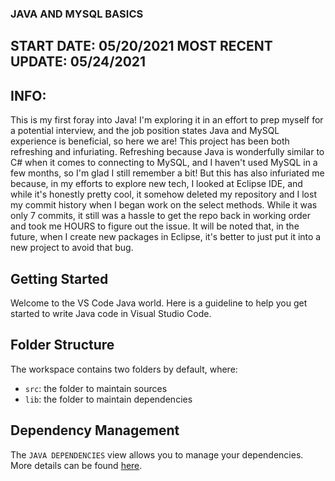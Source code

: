 ### JAVA AND MYSQL BASICS

## START DATE: 05/20/2021 MOST RECENT UPDATE: 05/24/2021

## INFO:

This is my first foray into Java! I'm exploring it in an effort to prep myself for a potential interview, and the job position states Java and MySQL experience is beneficial, so here we are! This project has been both refreshing and infuriating. Refreshing because Java is wonderfully similar to C# when it comes to connecting to MySQL, and I haven't used MySQL in a few months, so I'm glad I still remember a bit! But this has also infuriated me because, in my efforts to explore new tech, I looked at Eclipse IDE, and while it's honestly pretty cool, it somehow deleted my repository and I lost my commit history when I began work on the select methods. While it was only 7 commits, it still was a hassle to get the repo back in working order and took me HOURS to figure out the issue. It will be noted that, in the future, when I create new packages in Eclipse, it's better to just put it into a new project to avoid that bug.

## Getting Started

Welcome to the VS Code Java world. Here is a guideline to help you get started to write Java code in Visual Studio Code.

## Folder Structure

The workspace contains two folders by default, where:

- `src`: the folder to maintain sources
- `lib`: the folder to maintain dependencies

## Dependency Management

The `JAVA DEPENDENCIES` view allows you to manage your dependencies. More details can be found [here](https://github.com/microsoft/vscode-java-pack/blob/master/release-notes/v0.9.0.md#work-with-jar-files-directly).
